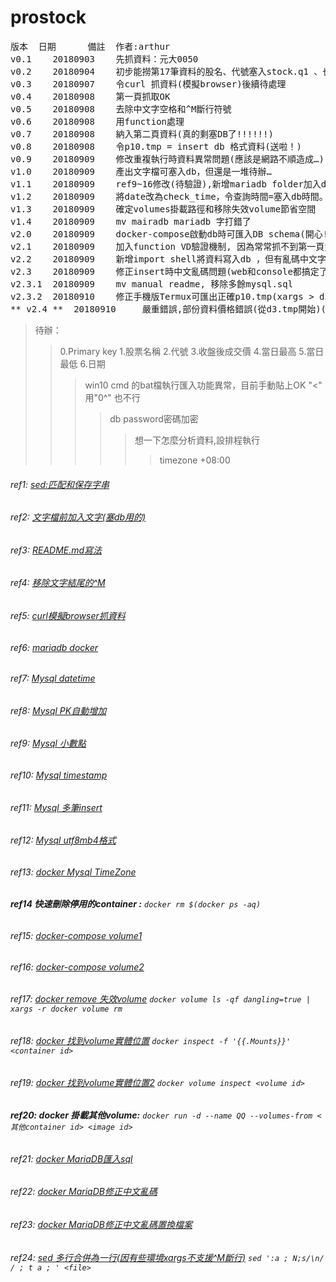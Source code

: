 # prostock
<pre>
版本	日期		備註	作者:arthur    
v0.1	20180903 	先抓資料：元大0050  
v0.2	20180904	初步能撈第17筆資料的股名、代號塞入stock.q1 、也能欄轉列				
v0.3	20180907	令curl 抓資料(模擬browser)後續待處理					
v0.4	20180908	第一頁抓取OK				
v0.5	20180908	去除中文字空格和^M斷行符號				
v0.6	20180908	用function處理				
v0.7	20180908	納入第二頁資料(真的剩塞DB了!!!!!!)
v0.8	20180908	令p10.tmp = insert db 格式資料(送啦！)
v0.9	20180909	修改重複執行時資料異常問題(應該是網路不順造成…)
v1.0	20180909	產出文字檔可塞入db，但還是一堆待辦…
v1.1	20180909	ref9~16修改(待驗證),新增mariadb folder加入docker-compose.yml檔(也是搞死我)
v1.2	20180909	將date改為check_time，令查詢時間=塞入db時間。
v1.3	20180909	確定volumes掛載路徑和移除失效volume節省空間
v1.4	20180909	mv mairadb mariadb 字打錯了
v2.0	20180909	docker-compose啟動db時可匯入DB schema(開心!!) #ref21
v2.1	20180909	加入function VD驗證機制, 因為常常抓不到第一頁資料。
v2.2	20180909	新增import shell將資料寫入db ，但有亂碼中文字待處理。
v2.3	20180909	修正insert時中文亂碼問題(web和console都搞定了)
v2.3.1	20180909	mv manual readme, 移除多餘mysql.sql
v2.3.2	20180910	修正手機版Termux可匯出正確p10.tmp(xargs > d5.tmp 異常,改用sed合併) `ref24`
** v2.4 **	20180910	 嚴重錯誤,部份資料價格錯誤(從d3.tmp開始)(例107變07),`sed`的`&`沒加到 `ref1`
</pre>
> 待辦：
>> 0.Primary key 1.股票名稱  2.代號  3.收盤後成交價 4.當日最高 5.當日最低 6.日期
>>> win10 cmd 的bat檔執行匯入功能異常，目前手動貼上OK "<" 用"0^" 也不行 
>>>> db password密碼加密
>>>>> 想一下怎麼分析資料,設排程執行
>>>>>> timezone +08:00
###### ref1: [sed:匹配和保存字串](http://man.linuxde.net/sed)
###### ref2: [文字檔前加入文字(塞db用的)](https://serverfault.com/questions/310098/how-to-add-a-timestamp-to-bash-script-log)
###### ref3: [README.md寫法](https://github.com/guodongxiaren/README#%E9%93%BE%E6%8E%A5)
###### ref4: [移除文字結尾的^M](https://blog.gtwang.org/tips/vim-ctrl-m/)
###### ref5: [curl模擬browser抓資料](https://blog.phpdr.net/%E5%A6%82%E4%BD%95%E7%94%A8curl%E6%A8%A1%E6%8B%9F%E6%B5%8F%E8%A7%88%E5%99%A8.html)
###### ref6: [mariadb docker](https://my.oschina.net/iluckyboy/blog/740661)
###### ref7: [Mysql datetime](https://dev.mysql.com/doc/refman/8.0/en/date-and-time-types.html)
###### ref8: [Mysql PK自動增加](https://dotblogs.com.tw/ianchiu28/2017/05/21/142523)
###### ref9: [Mysql 小數點](https://webcache.googleusercontent.com/search?q=cache:D8VaEgMszGgJ:https://n.sfs.tw/10266+&cd=1&hl=zh-TW&ct=clnk&gl=tw&client=firefox-b-ab)
###### ref10: [Mysql timestamp](https://mariadb.com/kb/en/library/timestamp/)
###### ref11: [Mysql 多筆insert](http://gn02214231.pixnet.net/blog/post/200632246-sql-insert-into)
###### ref12: [Mysql utf8mb4格式](http://ourmysql.com/archives/1402)
###### ref13: [docker Mysql TimeZone](https://hk.saowen.com/a/207e511282672f4a85600ed8225f8ed764fb5614180c652e377d6910d09d5ce8)
###### **ref14 快速刪除停用的container :** `docker rm $(docker ps -aq)`
###### ref15: [docker-compose volume1](https://docs.docker.com/compose/compose-file/#volume-configuration-reference)
###### ref16: [docker-compose volume2](http://www.netadmin.com.tw/article_print.aspx?sn=1712060002)
###### ref17: [docker remove 失效volume](https://medium.com/@toomore/%E9%97%9C%E6%96%BC%E6%88%91%E5%B8%B8%E7%94%A8%E7%9A%84-docker-%E5%B0%8F%E6%8F%90%E7%A4%BA-9a63efdbce20) `docker volume ls -qf dangling=true | xargs -r docker volume rm`
###### ref18: [docker 找到volume實體位置](https://ithelp.ithome.com.tw/articles/10192397) `docker inspect -f '{{.Mounts}}' <container id>`
###### ref19: [docker 找到volume實體位置2](https://julianchu.net/2016/04/19-docker.html) `docker volume inspect <volume id>`
###### **ref20: docker 掛載其他volume:** `docker run -d --name QQ --volumes-from <其他container id> <image id>`
###### ref21: [docker MariaDB匯入sql](https://stackoverflow.com/questions/43880026/import-data-sql-mysql-docker-container/43880563) 
###### ref22: [docker MariaDB修正中文亂碼](https://blog.csdn.net/u012410733/article/details/61619656)
###### ref23: [docker MariaDB修正中文亂碼置換檔案](https://stackoverflow.com/questions/46004648/how-to-setup-mysql-with-utf-8-using-docker-compose)
###### ref24: [sed 多行合併為一行(因有些環境xargs不支援^M斷行)](https://blog.csdn.net/hjxhjh/article/details/17264739) `sed ':a ; N;s/\n/ / ; t a ; ' <file>`
